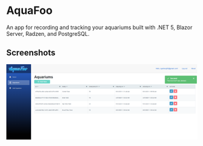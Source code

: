 # AquaFoo
An app for recording and tracking your aquariums built with .NET 5, Blazor Server, Radzen, and PostgreSQL.

## Screenshots

![image](/Documentation/Images/aquarium.png)
